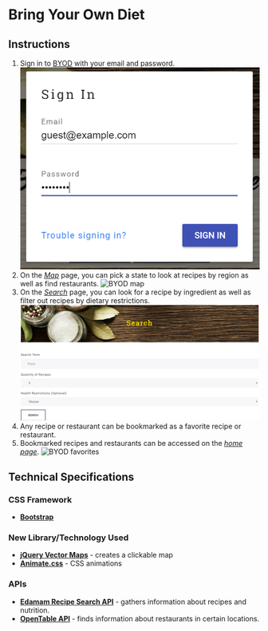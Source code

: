 # Bring Your Own Diet

## Instructions

1. Sign in to [BYOD](https://homr0.github.io/BYOD/) with your email and password.
![BYOD sign in](/assets/images/byod-login.PNG)
2. On the *[Map](https://homr0.github.io/BYOD/map.html)* page, you can pick a state to look at recipes by region as well as find restaurants.
![BYOD map](/assets/images/byod-map.PNG)
3. On the *[Search](https://homr0.github.io/BYOD/search.html)* page, you can look for a recipe by ingredient as well as filter out recipes by dietary restrictions.
![BYOD search](/assets/images/byod-search.PNG)
4. Any recipe or restaurant can be bookmarked as a favorite recipe or restaurant.
5. Bookmarked recipes and restaurants can be accessed on the *[home page](https://homr0.github.io/BYOD/)*.
![BYOD favorites](/assets/images/byod-home.PNG)

## Technical Specifications

### CSS Framework

- **[Bootstrap](http://getbootstrap.com/)**

### New Library/Technology Used

- **[jQuery Vector Maps](https://www.10bestdesign.com/jqvmap/)** - creates a clickable map
- **[Animate.css](https://daneden.github.io/animate.css/)** - CSS animations

### APIs

- **[Edamam Recipe Search API](https://developer.edamam.com/edamam-recipe-api)** - gathers information about recipes and nutrition.
- **[OpenTable API](https://opentable.herokuapp.com/)** - finds information about restaurants in certain locations.
